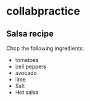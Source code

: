 # collabpractice

## Salsa recipe
Chop the following ingredients:
* tomatoes
* bell peppers
* avocado
* lime
* Salt
* Hot salsa

